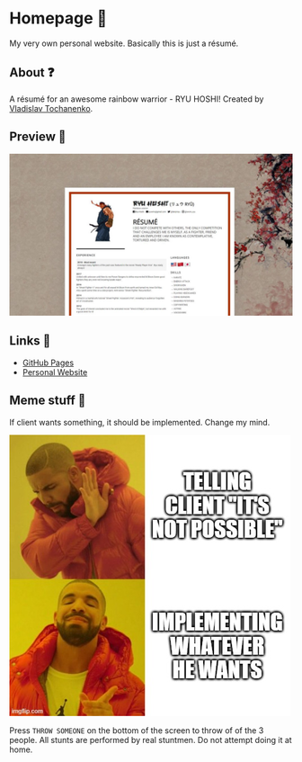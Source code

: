 # Homepage 🏡

My very own personal website. Basically this is just a résumé.

## About ❓

A résumé for an awesome rainbow warrior - RYU HOSHI! Created by [Vladislav Tochanenko](https://github.com/tochanenko).

## Preview 🔎

![preview](img/preview.jpg)

## Links 🔗

* [GitHub Pages](https://tochanenko.github.io/homepage/)
* [Personal Website](https://tochanenko.github.io/homepage/)

## Meme stuff 🎉

If client wants something, it should be implemented. Change my mind.

![meme](img/meme.jpg)

Press `THROW SOMEONE` on the bottom of the screen to throw of of the 3 people. All stunts are performed by real stuntmen. Do not attempt doing it at home.